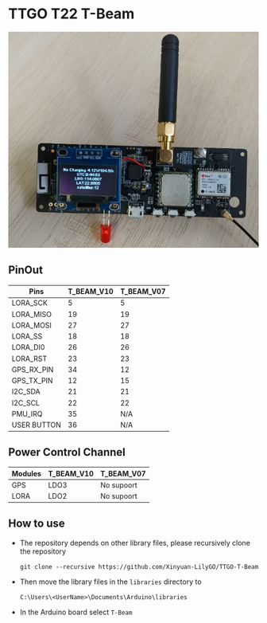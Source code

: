 TTGO T22 T-Beam
=====================


![](images/1.png)



## PinOut
| Pins        | T_BEAM_V10 | T_BEAM_V07 |
| ----------- | ---------- | ---------- |
| LORA_SCK    | 5          | 5          |
| LORA_MISO   | 19         | 19         |
| LORA_MOSI   | 27         | 27         |
| LORA_SS     | 18         | 18         |
| LORA_DI0    | 26         | 26         |
| LORA_RST    | 23         | 23         |
| GPS_RX_PIN  | 34         | 12         |
| GPS_TX_PIN  | 12         | 15         |
| I2C_SDA     | 21         | 21         |
| I2C_SCL     | 22         | 22         |
| PMU_IRQ     | 35         | N/A        |
| USER BUTTON | 36         | N/A        |

## Power Control Channel
| Modules | T_BEAM_V10 | T_BEAM_V07 |
| ------- | ---------- | ---------- |
| GPS     | LDO3       | No supoort |
| LORA    | LDO2       | No supoort |



## How to use
- The repository depends on other library files, please recursively clone the repository
    ```
    git clone --recursive https://github.com/Xinyuan-LilyGO/TTGO-T-Beam
    ```

- Then move the library files in the `libraries` directory to
    ```
    C:\Users\<UserName>\Documents\Arduino\libraries
    ```
- In the Arduino board select `T-Beam`
